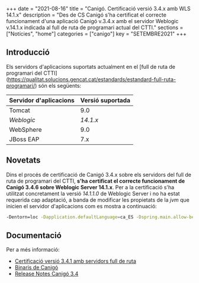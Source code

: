 +++
date        = "2021-08-16"
title       = "Canigó. Certificació versió 3.4.x amb WLS 14.1.x"
description = "Des de CS Canigó s'ha certificat el correcte funcionament d'una aplicació Canigó v.3.4.x amb el servidor Weblogic v.14.1.x indicada al full de ruta de programari actual del CTTI."
sections    = ["Notícies", "home"]
categories  = ["canigo"]
key         = "SETEMBRE2021"
+++


## Introducció

Els servidors d'aplicacions suportats actualment en el [full de ruta de programari del CTTI]
(https://qualitat.solucions.gencat.cat/estandards/estandard-full-ruta-programari/) són els següents:

| Servidor d'aplicacions | Versió suportada |
|--------------------------------- |--------------------------------- |
|  Tomcat | 9.0 |
|  _Weblogic_ | _14.1.x_ |
|  WebSphere | 9.0 |
|  JBoss EAP | 7.x |

## Novetats

Dins el procés de certificació de Canigó 3.4.x sobre els servidors del full de ruta de programari del CTTI,
**s'ha certificat el correcte funcionament de Canigó 3.4.6 sobre Weblogic Server 14.1.x**.
Per a la certificació s'ha utilitzat concretament la versió _14.1.1.0_ de Weblogic Server i no ha estat
requerida cap adaptació, a banda de modificar les propietats de la _jvm_ que inicien el servidor d'aplicacions
com es mostra a continuació:

```sh
-Dentorn=loc -Dapplication.defaultLanguage=ca_ES -Dspring.main.allow-bean-definition-overriding=true
```

## Documentació

Per a més informació:

- [Certificació versió 3.4.1 amb servidors full de ruta](/noticies/2019-09-27-Certificacio_Canigo_3_4_1_servidors_full_ruta/)
- [Binaris de Canigó](/canigo/download/)
- [Release Notes Canigó 3.4](/canigo-download-related/release-notes-canigo-34/)